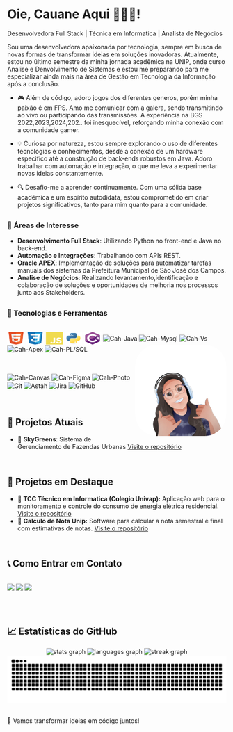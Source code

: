 # Oie, Cauane Aqui 🙋🏼‍♀️!
Desenvolvedora Full Stack | Técnica em Informatica | Analista de Negócios

Sou uma desenvolvedora apaixonada por tecnologia, sempre em busca de novas formas de transformar ideias em soluções inovadoras. Atualmente, estou no último semestre da minha jornada acadêmica na UNIP, onde curso Analise e Denvolvimento de Sistemas e estou me preparando para me especializar ainda mais na área de Gestão em Tecnologia da Informação após a conclusão.

- 🎮 Além de código, adoro jogos dos diferentes generos, porém minha paixão é em FPS. Amo me comunicar com a galera, sendo transmitindo ao vivo ou participando das transmissões. A experiência na BGS 2022,2023,2024,202.. foi inesquecível, reforçando minha conexão com a comunidade gamer.

- 💡 Curiosa por natureza, estou sempre explorando o uso de diferentes tecnologias e conhecimentos, desde a conexão de um hardware especifico até a construção de back-ends robustos em Java. Adoro trabalhar com automação e integração, o que me leva a experimentar novas ideias constantemente.

- 🔍 Desafio-me a aprender continuamente. Com uma sólida base acadêmica e um espírito autodidata, estou comprometido em criar projetos significativos, tanto para mim quanto para a comunidade.

##

### 🚀 Áreas de Interesse 
 - **Desenvolvimento Full Stack**: Utilizando Python no front-end e Java no back-end.
 - **Automação e Integrações**: Trabalhando com APIs REST.
 - **Oracle APEX**: Implementação de soluções para automatizar tarefas manuais dos sistemas da Prefeitura Municipal de São José dos Campos.
 - **Analise de Negócios**: Realizando levantamento,identificação e colaboração de soluções e oportunidades de melhoria nos processos junto aos Stakeholders.

##

### 🔧 Tecnologias e Ferramentas 

  <div style="display: inline_block"><br>
    <img align="center" alt="Cah-HTML" height="30" width="40" src="https://raw.githubusercontent.com/devicons/devicon/master/icons/html5/html5-original.svg">
    <img align="center" alt="Cah-CSS" height="30" width="40" src="https://raw.githubusercontent.com/devicons/devicon/master/icons/css3/css3-original.svg">
    <img align="center" alt="Cah-Js" height="30" width="40" src="https://raw.githubusercontent.com/devicons/devicon/master/icons/javascript/javascript-plain.svg">
    <img align="center" alt="Cah-Python" height="30" width="40" src="https://raw.githubusercontent.com/devicons/devicon/master/icons/python/python-original.svg">
    <img align="center" alt="Cah-Csharp" height="30" width="40" src="https://raw.githubusercontent.com/devicons/devicon/master/icons/csharp/csharp-original.svg">
    <img align="center" alt="Cah-Java" height="30" width="40" src="https://cdn.jsdelivr.net/gh/devicons/devicon/icons/java/java-original.svg">
    <img align="center" alt="Cah-Mysql" height="30" width="40" src="https://cdn.jsdelivr.net/gh/devicons/devicon/icons/mysql/mysql-original.svg">
    <img align="center" alt="Cah-Vs" height="30" width="40" src="https://cdn.jsdelivr.net/gh/devicons/devicon/icons/visualstudio/visualstudio-plain.svg">
    <img align="center" alt="Cah-Apex" height="30" width="40" src="https://www.svgrepo.com/show/355152/oracle.svg">
    <img align="center" alt="Cah-PL/SQL" height="30" width="40" src="https://www.svgrepo.com/show/373980/plsql.svg">
    <img align="right" alt="Cah-pic" height="210" style="border-radius:50px;" src="https://github.com/CauaneOliveira/CauaneOliveira/blob/main/img/PANDIS_SEM_FUNDO.png">
  </div>
  
  ##
  
  <div style="display: inline_block"><br>
    <img align="center" alt="Cah-Canvas" height="30" width="40" src="https://cdn.jsdelivr.net/gh/devicons/devicon/icons/canva/canva-original.svg">
    <img align="center" alt="Cah-Figma" height="30" width="40" src="https://cdn.jsdelivr.net/gh/devicons/devicon/icons/figma/figma-original.svg">
    <img align="center" alt="Cah-Photo" height="30" width="40" src="https://cdn.jsdelivr.net/gh/devicons/devicon/icons/photoshop/photoshop-plain.svg">
    <img align="center" alt="Git" height="30" width="40" src="https://www.svgrepo.com/show/452210/git.svg">
    <img align="center" alt="Astah" height="30" width="40" src="https://www.svgrepo.com/show/196143/hierarchical-structure-diagram.svg">
    <img align="center" alt="Jira" height="30" width="40" src="https://www.svgrepo.com/show/353935/jira.svg">
    <img align="center" alt="GitHub" height="30" width="40" src="https://www.svgrepo.com/show/475654/github-color.svg">
  </div>

<br>
<br>

## 🌱 Projetos Atuais 
  - 🌾 **SkyGreens**: Sistema de Gerenciamento de Fazendas Urbanas [Visite o repositório](https://github.com/SkyGreens/fazendasurbanasIV)

<br>

## 📂 Projetos em Destaque 
 - 📂 **TCC Técnico em Informatica (Colegio Univap):** Aplicação web para o monitoramento e controle do consumo de energia elétrica residencial. [Visite o repositório](https://github.com/CauaneOliveira/monitoramento_energia)
 - 📂 **Calculo de Nota Unip:** Software para calcular a nota semestral e final com estimativas de notas. [Visite o repositório](https://github.com/CauaneOliveira/calculo_media)
  
<br>

## 📞 Como Entrar em Contato 
  
 <br>
<div> 
  <a href="https://www.linkedin.com/in/cauanegoliveira" target="_blank"><img src="https://img.shields.io/badge/-LinkedIn-%230077B5?style=for-the-badge&logo=linkedin&logoColor=white" target="_blank"></a> 
  <a href="https://instagram.com/cauaneooliveira" target="_blank"><img src="https://img.shields.io/badge/-Instagram-%23E4405F?style=for-the-badge&logo=instagram&logoColor=white" target="_blank"></a>
  <a href = "mailto:cauaneoliveira321@gmail.com"><img src="https://img.shields.io/badge/-Gmail-%23333?style=for-the-badge&logo=gmail&logoColor=white" target="_blank"></a>
  
</div>

##

<br>

## 📈 Estatísticas do GitHub
<div align="center">
  <img src="https://github-readme-stats.vercel.app/api?username=CauaneOliveira&hide_title=false&hide_rank=false&show_icons=true&include_all_commits=true&count_private=true&disable_animations=false&theme=default&locale=en&hide_border=false&order=1" height="150" alt="stats graph"  />
  <img src="https://github-readme-stats.vercel.app/api/top-langs?username=CauaneOliveira&locale=en&hide_title=false&layout=compact&card_width=320&langs_count=5&theme=default&hide_border=false&order=2" height="150" alt="languages graph"  />
  <img src="https://streak-stats.demolab.com?user=CauaneOliveira&locale=en&mode=daily&theme=default&hide_border=false&border_radius=5&order=3" height="150" alt="streak graph"  />
</div>

<picture>
  <source media="(prefers-color-scheme: dark)" srcset="https://raw.githubusercontent.com/CauaneOliveira/CauaneOliveira/output/github-contribution-grid-snake-dark.svg">
  <source media="(prefers-color-scheme: light)" srcset="https://raw.githubusercontent.com/CauaneOliveira/CauaneOliveira/output/github-contribution-grid-snake.svg">
  <img alt="github contribution grid snake animation" src="https://raw.githubusercontent.com/CauaneOliveira/CauaneOliveira/output/github-contribution-grid-snake.svg">
</picture>

<br>

##
🚀 Vamos transformar ideias em código juntos!
